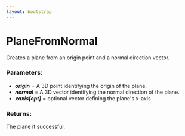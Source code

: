 ```yaml
---
layout: bootstrap
---
```


# PlaneFromNormal

Creates a plane from an origin point and a normal direction vector.
          

### Parameters:

- ***origin*** = A 3D point identifying the origin of the plane.
- ***normal*** = A 3D vector identifying the normal direction of the plane.
- ***xaxis[opt]*** = optional vector defining the plane's x-axis
        

### Returns:


The plane if successful.
        


